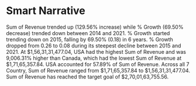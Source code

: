 # **Smart Narrative**

Sum of Revenue trended up (129.56% increase) while % Growth (69.50% decrease) trended down between 2014 and 2021.﻿﻿
﻿﻿% Growth started trending down on 2015, falling by 69.50% (0.18) in 6 years.﻿﻿
﻿﻿% Growth dropped from 0.26 to 0.08 during its steepest decline between 2015 and 2021.﻿﻿
﻿﻿At $1,56,31,31,477.04, USA had the highest Sum of Revenue and was 9,006.31% higher than Canada, which had the lowest Sum of Revenue at 
$1,71,65,357.84.﻿﻿
﻿﻿USA accounted for 57.89% of Sum of Revenue.﻿﻿
﻿﻿Across all 7 Country, Sum of Revenue ranged from $1,71,65,357.84 to $1,56,31,31,477.04.﻿﻿
﻿﻿Sum of Revenue has reached the target goal of $2,70,01,63,755.56.﻿
